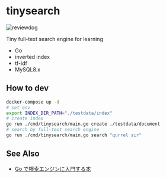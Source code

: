 # tinysearch

![reviewdog](https://github.com/shmokmt/tinysearch/workflows/reviewdog/badge.svg)

Tiny full-text search engine for learning

- Go
- inverted index
- tf-idf
- MySQL8.x

## How to dev

```sh
docker-compose up -d
# set env
export INDEX_DIR_PATH="./testdata/index"
# create index
go run ./cmd/tinysearch/main.go create ./testdata/document
# search by full-text search engine
go run ./cmd/tinysearch/main.go search "qurrel sir"
```

## See Also

- [Go で検索エンジンに入門する本](https://booth.pm/ja/items/1576277)
